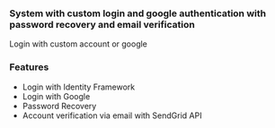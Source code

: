 ### System with custom login and google authentication with password recovery and email verification

Login with custom account or google
### Features
* Login with Identity Framework
* Login with Google
* Password Recovery
* Account verification via email with SendGrid API
